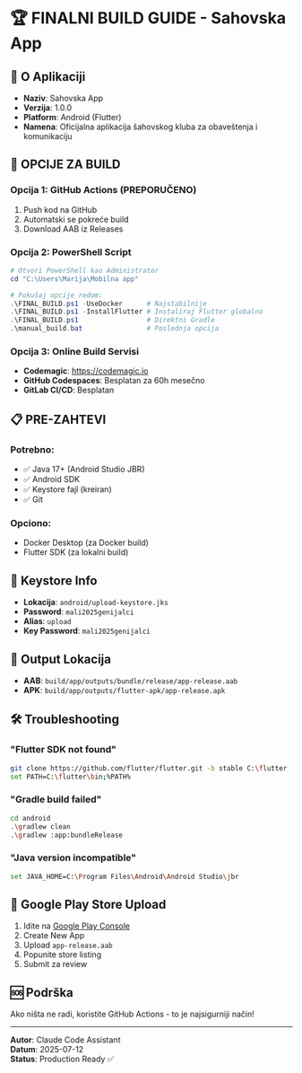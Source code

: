 # 🏆 FINALNI BUILD GUIDE - Sahovska App

## 📱 O Aplikaciji
- **Naziv**: Sahovska App
- **Verzija**: 1.0.0
- **Platform**: Android (Flutter)
- **Namena**: Oficijalna aplikacija šahovskog kluba za obaveštenja i komunikaciju

## 🚀 OPCIJE ZA BUILD

### Opcija 1: GitHub Actions (PREPORUČENO)
1. Push kod na GitHub
2. Automatski se pokreće build
3. Download AAB iz Releases

### Opcija 2: PowerShell Script
```powershell
# Otvori PowerShell kao Administrator
cd "C:\Users\Marija\Mobilna app"

# Pokušaj opcije redom:
.\FINAL_BUILD.ps1 -UseDocker      # Najstabilnije
.\FINAL_BUILD.ps1 -InstallFlutter # Instaliraj Flutter globalno  
.\FINAL_BUILD.ps1                 # Direktni Gradle
.\manual_build.bat                # Poslednja opcija
```

### Opcija 3: Online Build Servisi
- **Codemagic**: https://codemagic.io
- **GitHub Codespaces**: Besplatan za 60h mesečno
- **GitLab CI/CD**: Besplatan

## 📋 PRE-ZAHTEVI

### Potrebno:
- ✅ Java 17+ (Android Studio JBR)
- ✅ Android SDK 
- ✅ Keystore fajl (kreiran)
- ✅ Git

### Opciono:
- Docker Desktop (za Docker build)
- Flutter SDK (za lokalni build)

## 🔑 Keystore Info
- **Lokacija**: `android/upload-keystore.jks`
- **Password**: `mali2025genijalci`
- **Alias**: `upload`
- **Key Password**: `mali2025genijalci`

## 📁 Output Lokacija
- **AAB**: `build/app/outputs/bundle/release/app-release.aab`
- **APK**: `build/app/outputs/flutter-apk/app-release.apk`

## 🛠️ Troubleshooting

### "Flutter SDK not found"
```bash
git clone https://github.com/flutter/flutter.git -b stable C:\flutter
set PATH=C:\flutter\bin;%PATH%
```

### "Gradle build failed"
```bash
cd android
.\gradlew clean
.\gradlew :app:bundleRelease
```

### "Java version incompatible"
```bash
set JAVA_HOME=C:\Program Files\Android\Android Studio\jbr
```

## 📱 Google Play Store Upload

1. Idite na [Google Play Console](https://play.google.com/console)
2. Create New App
3. Upload `app-release.aab`
4. Popunite store listing
5. Submit za review

## 🆘 Podrška
Ako ništa ne radi, koristite GitHub Actions - to je najsigurniji način!

---
**Autor**: Claude Code Assistant  
**Datum**: 2025-07-12  
**Status**: Production Ready ✅